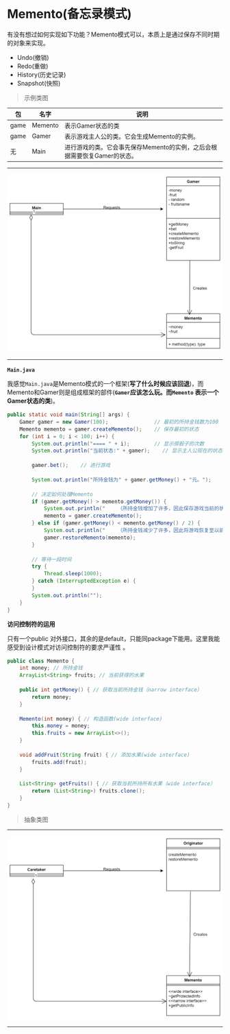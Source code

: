 # Memento(备忘录模式)

有没有想过如何实现如下功能？Memento模式可以，本质上是通过保存不同时期的对象来实现。
- Undo(撤销)
- Redo(重做)
- History(历史记录)
- Snapshot(快照)


> 示例类图 

包 | 名字 | 说明 
----|----|-----
game | Memento | 表示Gamer状态的类
game | Gamer | 表示游戏主人公的类。它会生成Memento的实例。
无 | Main | 进行游戏的类。它会事先保存Memento的实例，之后会根据需要恢复Gamer的状态。

---
![Memento_concrete](./resources/Memento_concrete.jpg)

---

**`Main.java`**

我感觉`Main.java`是Memento模式的一个框架(**写了什么时候应该回退**)，而Memento和Gamer则是组成框架的部件(**`Gamer`应该怎么玩。而`Memento` 表示一个Gamer状态的类**)。
```java
public static void main(String[] args) {
    Gamer gamer = new Gamer(100);               // 最初的所持金钱数为100
    Memento memento = gamer.createMemento();    // 保存最初的状态
    for (int i = 0; i < 100; i++) {
        System.out.println("==== " + i);        // 显示掷骰子的次数
        System.out.println("当前状态:" + gamer);    // 显示主人公现在的状态

        gamer.bet();    // 进行游戏 

        System.out.println("所持金钱为" + gamer.getMoney() + "元。");

        // 决定如何处理Memento
        if (gamer.getMoney() > memento.getMoney()) {
            System.out.println("    （所持金钱增加了许多，因此保存游戏当前的状态）");
            memento = gamer.createMemento();
        } else if (gamer.getMoney() < memento.getMoney() / 2) {
            System.out.println("    （所持金钱减少了许多，因此将游戏恢复至以前的状态）");
            gamer.restoreMemento(memento);
        }

        // 等待一段时间
        try {
            Thread.sleep(1000);
        } catch (InterruptedException e) {
        }
        System.out.println("");
    }
}
```

**访问控制符的运用**

只有一个public 对外接口，其余的是default，只能同package下能用。这里我能感受到设计模式对访问控制符的要求严谨性 。

```java
public class Memento {
    int money; // 所持金钱
    ArrayList<String> fruits; // 当前获得的水果

    public int getMoney() { // 获取当前所持金钱（narrow interface）
        return money;
    }

    Memento(int money) { // 构造函数(wide interface)
        this.money = money;
        this.fruits = new ArrayList<>();
    }

    void addFruit(String fruit) { // 添加水果(wide interface)
        fruits.add(fruit);
    }

    List<String> getFruits() { // 获取当前所持所有水果（wide interface）
        return (List<String>) fruits.clone();
    }
}
```

> 抽象类图

---
![Memento_abstract](./resources/Memento_abstract.jpg)

---